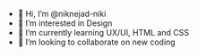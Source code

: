 - 👋 Hi, I’m @niknejad-niki
- 👀 I’m interested in Design
- 🌱 I’m currently learning UX/UI, HTML and CSS
- 💞️ I’m looking to collaborate on new coding

<!---
niknejad-niki/niknejad-niki is a ✨ special ✨ repository because its `README.md` (this file) appears on your GitHub profile.
You can click the Preview link to take a look at your changes.
--->
